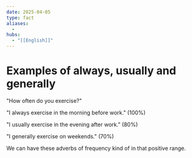 ```yaml
---
date: 2025-04-05
type: fact
aliases:
  -
hubs:
  - "[[English]]"
---
```


# Examples of always, usually and generally

"How often do you exercise?"

"I always exercise in the morning before work." (100%)

"I usually exercise in the evening after work." (80%)

"I generally exercise on weekends." (70%)


We can have these adverbs of frequency kind of in that positive range.
